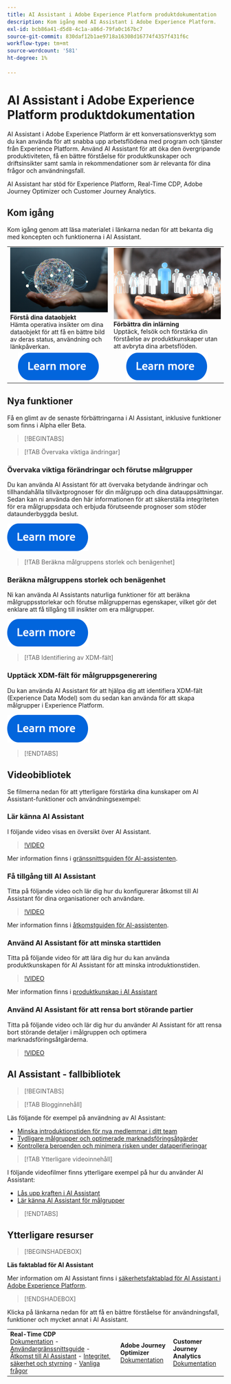 ```yaml
---
title: AI Assistant i Adobe Experience Platform produktdokumentation
description: Kom igång med AI Assistant i Adobe Experience Platform.
exl-id: bcb86a41-d5d8-4c1a-a86d-79fa0c167bc7
source-git-commit: 830daf12b1ae9718a16308d16774f4357f431f6c
workflow-type: tm+mt
source-wordcount: '581'
ht-degree: 1%

---
```


# AI Assistant i Adobe Experience Platform produktdokumentation

AI Assistant i Adobe Experience Platform är ett konversationsverktyg som du kan använda för att snabba upp arbetsflödena med program och tjänster från Experience Platform. Använd AI Assistant för att öka den övergripande produktiviteten, få en bättre förståelse för produktkunskaper och driftsinsikter samt samla in rekommendationer som är relevanta för dina frågor och användningsfall.

AI Assistant har stöd för Experience Platform, Real-Time CDP, Adobe Journey Optimizer och Customer Journey Analytics.

## Kom igång

Kom igång genom att läsa materialet i länkarna nedan för att bekanta dig med koncepten och funktionerna i AI Assistant.

<table style="table-layout:fixed">
  <tr style="border: 0;">
    <td>
    <a href="./home.md#operational-insights"><img src="./assets/landing/ai-get-started.png" style="width:" 100%;max-height: 100%"></a>
    <div><strong>Förstå dina dataobjekt</strong><br/>Hämta operativa insikter om dina dataobjekt för att få en bättre bild av deras status, användning och länkpåverkan.</div>
    </td>
    <td>
    <a href="./home.md#product-knowledge"><img src="./assets/landing/ai-audience.png" style="width:" 100%;max-height: 100%"></a>
    <div><strong>Förbättra din inlärning</strong><br/>Upptäck, felsök och förstärka din förståelse av produktkunskaper utan att avbryta dina arbetsflöden.</div>
    </td>
  </tr>
  <tr style="border: 0;">
    <td align="center"><a href="./home.md"><img src="../rtcdp/assets/do-not-localize/learn-more-button.svg"></a></td>
    <td align="center"><a href="./home.md#product-knowledge"><img src="../rtcdp/assets/do-not-localize/learn-more-button.svg"></a></td>
    </tr>
</table>


## Nya funktioner

Få en glimt av de senaste förbättringarna i AI Assistant, inklusive funktioner som finns i Alpha eller Beta.

>[!BEGINTABS]

>[!TAB Övervaka viktiga ändringar]

### Övervaka viktiga förändringar och förutse målgrupper

Du kan använda AI Assistant för att övervaka betydande ändringar och tillhandahålla tillväxtprognoser för din målgrupp och dina datauppsättningar. Sedan kan ni använda den här informationen för att säkerställa integriteten för era målgruppsdata och erbjuda förutseende prognoser som stöder dataunderbyggda beslut.

[![bild](../rtcdp/assets/do-not-localize/learn-more-button.svg)](./new-features/audience-forecasting.md)

>[!TAB Beräkna målgruppens storlek och benägenhet]

### Beräkna målgruppens storlek och benägenhet

Ni kan använda AI Assistants naturliga funktioner för att beräkna målgruppsstorlekar och förutse målgruppernas egenskaper, vilket gör det enklare att få tillgång till insikter om era målgrupper.

[![bild](../rtcdp/assets/do-not-localize/learn-more-button.svg)](./new-features/natural-language.md)

>[!TAB Identifiering av XDM-fält]

### Upptäck XDM-fält för målgruppsgenerering

Du kan använda AI Assistant för att hjälpa dig att identifiera XDM-fält (Experience Data Model) som du sedan kan använda för att skapa målgrupper i Experience Platform.

[![bild](../rtcdp/assets/do-not-localize/learn-more-button.svg)](./new-features/xdm-field-discovery.md)

>[!ENDTABS]

## Videobibliotek

Se filmerna nedan för att ytterligare förstärka dina kunskaper om AI Assistant-funktioner och användningsexempel:

### Lär känna AI Assistant

I följande video visas en översikt över AI Assistant.

>[!VIDEO](https://video.tv.adobe.com/v/3429845?learn=on)

Mer information finns i [gränssnittsguiden för AI-assistenten](ui-guide.md).

### Få tillgång till AI Assistant

Titta på följande video och lär dig hur du konfigurerar åtkomst till AI Assistant för dina organisationer och användare.

>[!VIDEO](https://video.tv.adobe.com/v/3436470/?learn=on)

Mer information finns i [åtkomstguiden för AI-assistenten](access.md).

### Använd AI Assistant för att minska starttiden

Titta på följande video för att lära dig hur du kan använda produktkunskapen för AI Assistant för att minska introduktionstiden.

>[!VIDEO](https://video.tv.adobe.com/v/3438032/?learn=on)

Mer information finns i [produktkunskap i AI Assistant](home.md#product-knowledge)

### Använd AI Assistant för att rensa bort störande partier

Titta på följande video och lär dig hur du använder AI Assistant för att rensa bort störande detaljer i målgruppen och optimera marknadsföringsåtgärderna.

>[!VIDEO](https://video.tv.adobe.com/v/3435532?learn=on)

## AI Assistant - fallbibliotek

>[!BEGINTABS]

>[!TAB Blogginnehåll]

Läs följande för exempel på användning av AI Assistant:

* [Minska introduktionstiden för nya medlemmar i ditt team](https://experienceleaguecommunities.adobe.com/t5/adobe-experience-platform-blogs/onboard-new-team-members-in-less-than-half-the-time-with-ai/ba-p/706153)
* [Tydligare målgrupper och optimerade marknadsföringsåtgärder](https://experienceleaguecommunities.adobe.com/t5/adobe-experience-platform-blogs/ai-assistant-helps-optimize-marketing-operations-by-de/ba-p/696002)
* [Kontrollera beroenden och minimera risken under dataperifieringar](https://experienceleaguecommunities.adobe.com/t5/adobe-experience-platform-blogs/ai-assistant-minimizes-risk-during-data-updates-by-checking/ba-p/713364)

>[!TAB Ytterligare videoinnehåll]

I följande videofilmer finns ytterligare exempel på hur du använder AI Assistant:

* [Lås upp kraften i AI Assistant](https://www.youtube.com/watch?v=J48CNmcV7wc)
* [Lär känna AI Assistant för målgrupper](https://www.youtube.com/live/DYsyii7ldck)

>[!ENDTABS]

## Ytterligare resurser

>[!BEGINSHADEBOX]

**Läs faktablad för AI Assistant**

Mer information om AI Assistant finns i [säkerhetsfaktablad för AI Assistant i Adobe Experience Platform](https://www.adobe.com/content/dam/cc/en/trust-center/ungated/whitepapers/experience-cloud/adobe-ai-assistant-in-aep-security-fact-sheet.pdf).

>[!ENDSHADEBOX]

Klicka på länkarna nedan för att få en bättre förståelse för användningsfall, funktioner och mycket annat i AI Assistant.

<table style="table-layout:fixed"><tr style="border: 0;">
<td><strong>Real-Time CDP</strong><br/>
<a href="./home.md" target="_blank">Dokumentation</a> - <a href="./ui-guide.md" target="_blank">Användargränssnittsguide</a> - <a href="./access.md" target="_blank">Åtkomst till AI Assistant</a> - <a href="./privacy.md" target="_blank">Integritet, säkerhet och styrning</a> - <a href="./faq.md" target="_blank">Vanliga frågor</a>
</td>
<td><strong>Adobe Journey Optimizer</strong><br/>
<a href="https://experienceleague.adobe.com/en/docs/journey-optimizer/using/get-started/ai-assistant" target="_blank">Dokumentation</a>
</td>
<td><strong>Customer Journey Analytics</strong><br/>
<a href="https://experienceleague.adobe.com/en/docs/analytics-platform/using/ai-assistant" target="_blank">Dokumentation</a>
</td>
</tr></table>
